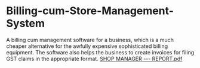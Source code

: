 # Billing-cum-Store-Management-System
A billing cum management software for a business, which is a much cheaper alternative for the awfully expensive sophisticated billing equipment. The software also helps the business to create invoices for filing GST claims in the appropriate format.
[SHOP MANAGER --- REPORT.pdf](https://github.com/ananya182/Billing-cum-Store-Management-System/files/7612252/SHOP.MANAGER.---.REPORT.pdf)
